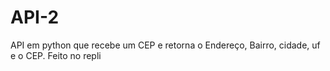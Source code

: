 # API-2
API em python que recebe um CEP e retorna o Endereço, Bairro, cidade, uf e o CEP.
Feito no repli
